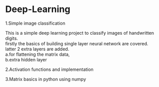 # Deep-Learning 

1.Simple image classification

This is a simple deep learning project to classify images of handwritten digits.  
firstly the basics of building single layer neural network are covered.  
latter 2 extra layers are added.  
a.for flattening the matrix data,  
b.extra hidden layer 

2.Activation functions and implementation

3.Matrix basics in python using numpy
